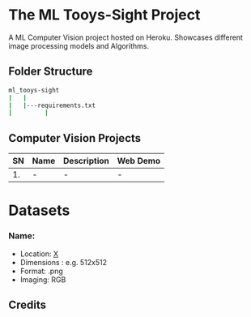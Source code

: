 # The ML Tooys-Sight Project 
A ML Computer Vision project hosted on Heroku. Showcases different image processing models and Algorithms.

## Folder Structure
```bash
ml_tooys-sight
|   |
|   |---requirements.txt
|         |
```
## Computer Vision Projects
|SN     |Name       |Description         |Web Demo|
|---       |---         |---          |---                |
|1.     |-       |-      |-     |  

# Datasets
### Name: 
- Location: [X]()
- Dimensions : e.g. 512x512
- Format: .png
- Imaging: RGB

## Credits

